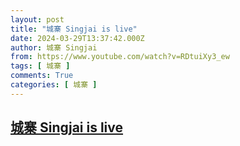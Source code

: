 ```yaml
---
layout: post
title: "城寨 Singjai is live"
date: 2024-03-29T13:37:42.000Z
author: 城寨 Singjai
from: https://www.youtube.com/watch?v=RDtuiXy3_ew
tags: [ 城寨 ]
comments: True
categories: [ 城寨 ]
---
```

<!--1711719462000-->
[城寨 Singjai is live](https://www.youtube.com/watch?v=RDtuiXy3_ew)
------

<div>

</div>

